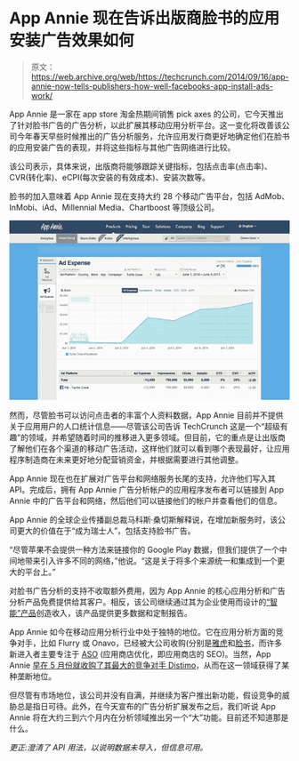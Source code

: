 # App Annie 现在告诉出版商脸书的应用安装广告效果如何 

> 原文：<https://web.archive.org/web/https://techcrunch.com/2014/09/16/app-annie-now-tells-publishers-how-well-facebooks-app-install-ads-work/>

App Annie 是一家在 app store 淘金热期间销售 pick axes 的公司，它今天推出了针对脸书广告的广告分析，以此扩展其移动应用分析平台。这一变化将改善该公司今年春天早些时候推出的广告分析服务，允许应用发行商更好地确定他们在脸书的应用安装广告的表现，并将这些指标与其他广告网络进行比较。

该公司表示，具体来说，出版商将能够跟踪关键指标，包括点击率(点击率)、CVR(转化率)、eCPI(每次安装的有效成本)、安装次数等。

脸书的加入意味着 App Annie 现在支持大约 28 个移动广告平台，包括 AdMob、InMobi、iAd、Millennial Media、Chartboost 等顶级公司。

![ADVANAscreenshot 2](img/c84466524def8e36115e79c785c06fde.png)

然而，尽管脸书可以访问点击者的丰富个人资料数据，App Annie 目前并不提供关于应用用户的人口统计信息——尽管该公司告诉 TechCrunch 这是一个“超级有趣”的领域，并希望随着时间的推移进入更多领域。但目前，它的重点是让出版商了解他们在各个渠道的移动广告活动，这样他们就可以看到哪个表现最好，让应用程序制造商在未来更好地分配营销资金，并根据需要进行其他调整。

App Annie 现在也在扩展对广告平台和网络服务长尾的支持，允许他们写入其 API。完成后，拥有 App Annie 广告分析帐户的应用程序发布者可以链接到 App Annie 中的广告平台和网络，然后他们可以链接他们的帐户并查看他们的信息。

App Annie 的全球企业传播副总裁马科斯·桑切斯解释说，在增加新服务时，该公司更大的价值在于“成为瑞士人”，包括支持脸书广告。

“尽管苹果不会提供一种方法来链接你的 Google Play 数据，但我们提供了一个中间地带来引入许多不同的网络，”他说。“这是关于将多个来源统一和集成到一个更大的平台上。”

对脸书广告分析的支持不收取额外费用，因为 App Annie 的核心应用分析和广告分析产品免费提供给其客户。相反，该公司继续通过其为企业使用而设计的[“智能”产品](https://web.archive.org/web/20221006173056/http://www.appannie.com/pricing/)创造收入，该产品提供更多数据和定制报告。

App Annie 如今在移动应用分析行业中处于独特的地位。它在应用分析方面的竞争对手，比如 Flurry 或 Onavo，已经被大公司收购(分别是[雅虎](https://web.archive.org/web/20221006173056/https://beta.techcrunch.com/2014/07/21/yahoo-is-buying-mobile-analytics-firm-flurry-for-north-of-200m/)和[脸书](https://web.archive.org/web/20221006173056/https://beta.techcrunch.com/2013/10/13/facebook-buys-mobile-analytics-company-onavo-and-finally-gets-its-office-in-israel/)，而许多新进入者主要专注于 [ASO](https://web.archive.org/web/20221006173056/https://beta.techcrunch.com/tag/aso/) (应用商店优化，即应用商店的 SEO)。当然，App Annie [早在 5 月份就收购了其最大的竞争对手 Distimo](https://web.archive.org/web/20221006173056/https://beta.techcrunch.com/2014/05/28/app-annie-acquires-competitor-distimo-raises-another-17-million-from-existing-investors/)，从而在这一领域获得了某种垄断地位。

但尽管有市场地位，该公司并没有自满，并继续为客户推出新功能，假设竞争的威胁总是指日可待。此外，在今天宣布的广告分析扩展发布之后，我们听说 App Annie 将在大约三到六个月内在分析领域推出另一个“大”功能。目前还不知道那是什么。

*更正:澄清了 API 用法，以说明数据未导入，但信息可用。*